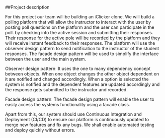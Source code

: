 ##Project description

For this project our team will be building an iClicker clone.
We will build a polling platform that will allow the instructor to interact with the user by posting poll questions on the platform and the user can participate in the poll.
by checking into the active session and submitting their responses. Their response for the active pole will be recorded by the platform and they will receive instant feedback to their responses. The platform will use the observer design pattern to send notification to the instructor of the student responses. The facade design pattern will be used to simplify the interface between the user and the main system. 

Observer design pattern: It uses the one to many dependency concept between objects. When one object changes the other object dependent on it are notified and changed accordingly. When a option is selected the system is notified and the dependent features are updated accordingly and the response gets submitted to the instructor and recorded.


Facade design pattern: The facade design pattern will enable the user to easily access the systems functionality using a facade class.

Apart from this, our system should use Continuous Integration and Deployment (CI/CD) to ensure our platform is continuously updated to merge new features and fix any bugs. We shall enable automated testing and deploy quickly without errors. 




